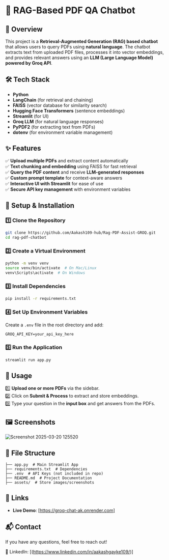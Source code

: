 # 📄 RAG-Based PDF QA Chatbot

## 🚀 Overview
This project is a **Retrieval-Augmented Generation (RAG) based chatbot** that allows users to query PDFs using **natural language**. The chatbot extracts text from uploaded PDF files, processes it into vector embeddings, and provides relevant answers using an **LLM (Large Language Model) powered by Groq API**.

## 🛠 Tech Stack
- **Python**
- **LangChain** (for retrieval and chaining)
- **FAISS** (vector database for similarity search)
- **Hugging Face Transformers** (sentence embeddings)
- **Streamlit** (for UI)
- **Groq LLM** (for natural language responses)
- **PyPDF2** (for extracting text from PDFs)
- **dotenv** (for environment variable management)

## ✨ Features
✅ **Upload multiple PDFs** and extract content automatically  
✅ **Text chunking and embedding** using FAISS for fast retrieval  
✅ **Query the PDF content** and receive **LLM-generated responses**  
✅ **Custom prompt template** for context-aware answers  
✅ **Interactive UI with Streamlit** for ease of use  
✅ **Secure API key management** with environment variables  

## 📌 Setup & Installation
### 1️⃣ Clone the Repository
```bash
git clone https://github.com/Aakash109-hub/Rag-PDF-Assist-GROQ.git
cd rag-pdf-chatbot
```

### 2️⃣ Create a Virtual Environment
```bash
python -m venv venv
source venv/bin/activate  # On Mac/Linux
venv\Scripts\activate  # On Windows
```

### 3️⃣ Install Dependencies
```bash
pip install -r requirements.txt
```

### 4️⃣ Set Up Environment Variables
Create a `.env` file in the root directory and add:
```
GROQ_API_KEY=your_api_key_here
```

### 5️⃣ Run the Application
```bash
streamlit run app.py
```

## 🔧 Usage
1️⃣ **Upload one or more PDFs** via the sidebar.  
2️⃣ Click on **Submit & Process** to extract and store embeddings.  
3️⃣ Type your question in the **input box** and get answers from the PDFs.  

## 🖼️ Screenshots
![Screenshot 2025-03-20 125520](https://github.com/user-attachments/assets/fe7a457f-25d3-4186-b526-bcc76d54a5f7)


## 📜 File Structure
```
├── app.py  # Main Streamlit App
├── requirements.txt  # Dependencies
├── .env  # API Keys (not included in repo)
├── README.md  # Project Documentation
├── assets/  # Store images/screenshots
```

## 🔗 Links
- **Live Demo**: [https://groq-chat-ak.onrender.com]

## 📬 Contact
If you have any questions, feel free to reach out!

🔗 LinkedIn: [(https://www.linkedin.com/in/aakashgayke109/)]  

